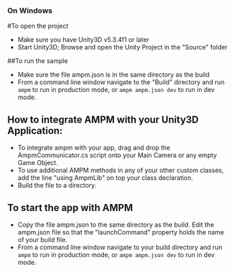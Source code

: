 ### On Windows

#To open the project
* Make sure you have Unity3D v5.3.4f1 or later
* Start Unity3D; Browse and open the Unity Project in the "Source" folder

##To run the sample
* Make sure the file ampm.json is in the same directory as the build
* From a command line window navigate to the "Build" directory and run `ampm` to run in production mode, or `ampm ampm.json dev` to run in dev mode.

## How to integrate AMPM with your Unity3D Application:
* To integrate ampm with your app, drag and drop the AmpmCommunicator.cs script onto your Main Camera or any empty Game Object.
* To use additional AMPM methods in any of your other custom classes, add the line "using AmpmLib" on top your class declaration.
* Build the file to a directory.

## To start the app with AMPM
* Copy the file ampm.json to the same directory as the build. Edit the ampm.json file so that the "launchCommand" property holds the name of your build file.
* From a command line window navigate to your build directory and run `ampm` to run in production mode, or `ampm ampm.json dev` to run in dev mode.
